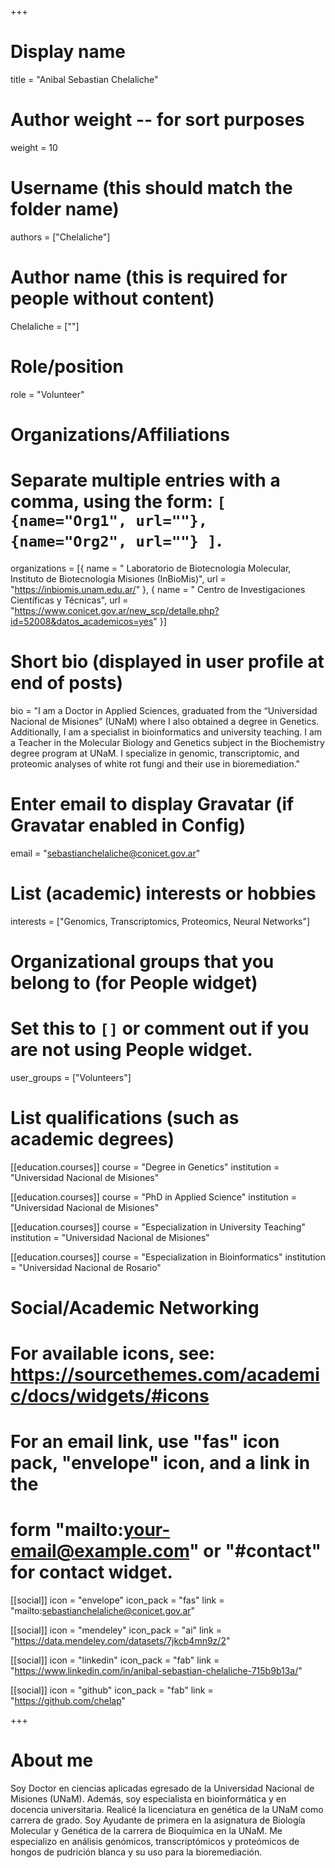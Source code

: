 +++
# Display name
title = "Anibal Sebastian Chelaliche"

# Author weight -- for sort purposes
weight = 10

# Username (this should match the folder name)
authors = ["Chelaliche"]

# Author name (this is required for people without content)
Chelaliche = [""]

# Role/position
role = "Volunteer"

# Organizations/Affiliations
#   Separate multiple entries with a comma, using the form: `[ {name="Org1", url=""}, {name="Org2", url=""} ]`.
organizations = [{ name = " Laboratorio de Biotecnología Molecular, Instituto de Biotecnología Misiones (InBioMis)", url = "https://inbiomis.unam.edu.ar/" }, { name = " Centro de Investigaciones Científicas y Técnicas", url = "https://www.conicet.gov.ar/new_scp/detalle.php?id=52008&datos_academicos=yes" }]

# Short bio (displayed in user profile at end of posts)
bio = "I am a Doctor in Applied Sciences, graduated from the “Universidad Nacional de Misiones” (UNaM) where I also obtained a degree in Genetics. Additionally, I am a specialist in bioinformatics and university teaching. I am a Teacher in the Molecular Biology and Genetics subject in the Biochemistry degree program at UNaM. I specialize in genomic, transcriptomic, and proteomic analyses of white rot fungi and their use in bioremediation."

# Enter email to display Gravatar (if Gravatar enabled in Config)
email = "sebastianchelaliche@conicet.gov.ar"

# List (academic) interests or hobbies
interests = ["Genomics, Transcriptomics, Proteomics, Neural Networks"]

# Organizational groups that you belong to (for People widget)
#   Set this to `[]` or comment out if you are not using People widget.
user_groups = ["Volunteers"] 

# List qualifications (such as academic degrees)
[[education.courses]]
  course = "Degree in Genetics"
  institution = "Universidad Nacional de Misiones"

[[education.courses]]
  course = "PhD in Applied Science"
  institution = "Universidad Nacional de Misiones"

[[education.courses]]
  course = "Especialization in University Teaching"
  institution = "Universidad Nacional de Misiones"

[[education.courses]]
  course = "Especialization in Bioinformatics"
  institution = "Universidad Nacional de Rosario"

# Social/Academic Networking
# For available icons, see: https://sourcethemes.com/academic/docs/widgets/#icons
#   For an email link, use "fas" icon pack, "envelope" icon, and a link in the
#   form "mailto:your-email@example.com" or "#contact" for contact widget.

[[social]]
  icon = "envelope"
  icon_pack = "fas"
  link = "mailto:sebastianchelaliche@conicet.gov.ar"


[[social]]
  icon = "mendeley"
  icon_pack = "ai"
  link = "https://data.mendeley.com/datasets/7jkcb4mn9z/2"

[[social]]
  icon = "linkedin"
  icon_pack = "fab"
  link = "https://www.linkedin.com/in/anibal-sebastian-chelaliche-715b9b13a/"

[[social]]
  icon = "github"
  icon_pack = "fab"
  link = "https://github.com/chelap"

+++

# About me 

Soy Doctor en ciencias aplicadas egresado de la Universidad Nacional de Misiones (UNaM). Además, soy especialista en bioinformática y en docencia universitaria. Realicé la licenciatura en genética de la UNaM como carrera de grado. Soy Ayudante de primera en la asignatura de Biología Molecular y Genética de la carrera de Bioquímica en la UNaM. Me especializo en análisis genómicos, transcriptómicos y proteómicos de hongos de pudrición blanca y su uso para la bioremediación. 